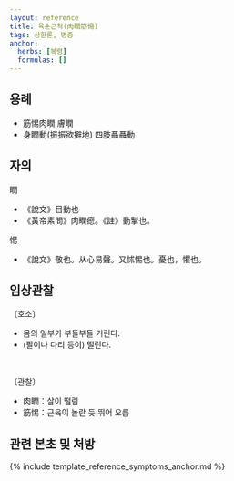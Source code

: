 ```yaml
---
layout: reference
title: 육순근척(肉瞤筋惕)
tags: 상한론, 병증
anchor:
  herbs: [복령]
  formulas: []
---
```



## 용례

* 筋惕肉瞤 膚瞤
* 身瞤動(振振欲擗地) 四肢聶聶動

## 자의

瞤
* 《說文》目動也
* 《黃帝素問》肉瞤瘛。《註》動掣也。

惕
* 《說文》敬也。从心易聲。又怵惕也。憂也，懼也。

## 임상관찰

〔호소〕

* 몸의 일부가 부들부들 거린다.
* (팔이나 다리 등이) 떨린다.

<br>

〔관찰〕

* 肉瞤：살이 떨림
* 筋惕：근육이 놀란 듯 뛰어 오름


## 관련 본초 및 처방


{% include template_reference_symptoms_anchor.md %}
